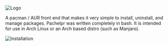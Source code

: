 ![Logo](https://i.ibb.co/chfWHTh/952aaf70-4956-4510-8da6-5d4f04b3efa7-200x200.png)

A pacman / AUR front end that makes it very simple to install, uninstall, and manage packages. Pachelpr was written completely in bash. 
It is intended for use in Arch Linux or an Arch based distro (such as Manjaro).

![Installation](https://i.ibb.co/JzZY1dt/fc3355fe-32c8-4be2-8b4b-c552991950b3-200x200.png)


